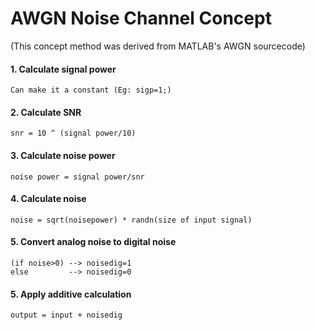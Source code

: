 # AWGN Noise Channel Concept

(This concept method was derived from MATLAB's AWGN sourcecode)

#### 1. Calculate signal power 
    Can make it a constant (Eg: sigp=1;)

#### 2. Calculate SNR
    snr = 10 ^ (signal power/10)
    
#### 3. Calculate noise power
    noise power = signal power/snr
    
#### 4. Calculate noise
    noise = sqrt(noisepower) * randn(size of input signal)
    
#### 5. Convert analog noise to digital noise
    (if noise>0) --> noisedig=1
    else         --> noisedig=0
    
#### 5. Apply additive calculation 
    output = input + noisedig
